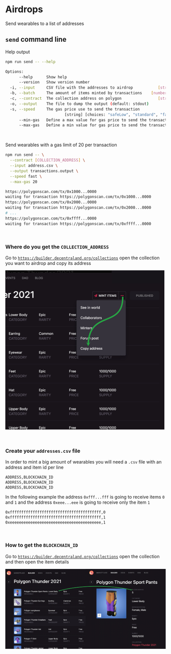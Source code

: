 # Airdrops

Send wearables to a list of addresses

## `send` command line

Help output

```bash
npm run send -- --help
```

```bash
Options:
      --help      Show help                                                  [boolean]
      --version   Show version number                                        [boolean]
  -i, --input     CSV file with the addresses to airdrop           [string] [required]
  -b, --batch     The amount of items minted by transactions    [number] [default: 50]
  -c, --contract  The collection address on polygon                [string] [required]
  -o, --output    The file to dump the output (default: stdout)               [string]
  -s, --speed     The gas price use to send the transaction
                          [string] [choices: "safeLow", "standard", "fast", "fastest"]
      --min-gas   Define a max value for gas price to send the transaction    [number]
      --max-gas   Define a min value for gas price to send the transaction    [number]
```

&nbsp;

Send wearables with a gas limit of 20 per transaction

```bash
npm run send -- \
  --contract [COLLECTION_ADDRESS] \
  --input address.csv \
  --output transactions.output \
  --speed fast \
  --max-gas 20
```

```bash
https://polygonscan.com/tx/0x1000...0000
waiting for transaction https://polygonscan.com/tx/0x1000...0000
https://polygonscan.com/tx/0x2000...0000
waiting for transaction https://polygonscan.com/tx/0x2000...0000
# ...
https://polygonscan.com/tx/0xffff...0000
waiting for transaction https://polygonscan.com/tx/0xffff...0000
```

&nbsp;

### Where do you get the `COLLECTION_ADDRESS`

Go to [`https://builder.decentraland.org/collections`](https://builder.decentraland.org/collections) open the collection you want to airdrop and copy its address

<img src="../images/get-address.jpg" alt="get-address" width="500" />

&nbsp;

### Create your `addresses.csv` file

In order to mint a big amount of wearables you will need a `.csv` file with an address and item id per line

```csv
ADDRESS,BLOCKCHAIN_ID
ADDRESS,BLOCKCHAIN_ID
ADDRESS,BLOCKCHAIN_ID
```

In the following example the address `0xfff...fff` is going to receive items `0` and `1` and the address `0xeee...eee` is going to receive only the item `1`

```csv
0xffffffffffffffffffffffffffffffffffffffff,0
0xffffffffffffffffffffffffffffffffffffffff,1
0xeeeeeeeeeeeeeeeeeeeeeeeeeeeeeeeeeeeeeeee,1
```

&nbsp;

### How to get the `BLOCKCHAIN_ID`

Go to [`https://builder.decentraland.org/collections`](https://builder.decentraland.org/collections) open the collection and then open the item details

<img src="../images/get-blockchain-id.jpg" alt="get-blockchain-id"  />